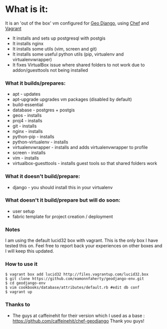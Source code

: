 # What is it:
It is an 'out of the box' vm configured for [Geo Django](https://docs.djangoproject.com/en/1.3/ref/contrib/gis/), using [Chef](http://wiki.opscode.com/display/chef/Home) and [Vagrant](http://vagrantup.com/)

* It installs and sets up postgresql with postgis
* It installs nginx
* It installs some utils (vim, screen and git)
* It installs some useful python utils (pip, virtualenv and virtualenvwrapper)
* It fixes VirtualBox issue where shared folders to not work due to addon/guesttools not being installed

### What it builds/prepares:
* apt - updates
* apt-upgrade upgrades vm packages (disabled by default)
* build-essential
* database - postgres + postgis
* geos - installs
* proj4 - installs
* git - installs
* nginx - installs
* python-pip - installs
* python-virtualenv - installs
* virtualenvwrapper - installs and adds virtualenvwrapper to profile
* screen - installs
* vim - installs
* virtualbox-guesttools - installs guest tools so that shared folders work

### What it doesn't build/prepare:
* django - you should install this in your virtualenv

### What doesn't it build/prepare but will do soon:
* user setup
* fabric template for project creation / deployment

### Notes
I am using the default lucid32 box with vagrant.  This is the only box I have tested this on.  Feel free to report back your experiences on other boxes and I will keep this updated.

### How to use it
	$ vagrant box add lucid32 http://files.vagrantup.com/lucid32.box
	$ git clone https://github.com/eamonnfaherty/geodjango-env.git
	$ cd geodjango-env
	$ vim cookbooks/database/attributes/default.rb #edit db conf
	$ vagrant up

### Thanks to
* The guys at caffeinehit for their version which I used as a base : https://github.com/caffeinehit/chef-geodjango Thank you guys!
